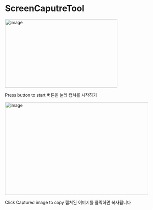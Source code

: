 # ScreenCaputreTool
<img width="372" height="226" alt="image" src="https://github.com/user-attachments/assets/74932472-3494-4f38-a0ff-a05626b775a2" />

Press button to start
버튼을 눌러 캡쳐를 시작하기


<img width="474" height="307" alt="image" src="https://github.com/user-attachments/assets/7f50a836-a343-4694-aec4-a6bf62d83ff6" />

Click Captured image to copy
캡쳐된 이미지를 클릭하면 복사됩니다
